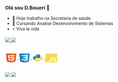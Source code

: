 ### Olá sou D.Boueri 👋

- 🔭 Hoje trabalho na Secretaria de saúde
- 🤔 Cursando Analise Desenvolvimento de Sistemas
- ⚡ Viva la vida
<div>
  <a href="https://github.com/douglasboueri-unilavras">
  <img height="180em" src="https://github-readme-stats.vercel.app/api?username=douglasboueri-unilavras&show_icons=true&theme=winteriscoming&include_all_commits=true&count_private=true"/>
  <img height="180em" src="https://github-readme-stats.vercel.app/api/top-langs/?username=douglasboueri-unilavras&layout=compact&langs_count=7&theme=winteriscoming"/>
</div>
 <br>
 <div style="display: inline_block"><br>
  <img align="center" alt="Rafa-HTML" height="30" width="40" src="https://raw.githubusercontent.com/devicons/devicon/master/icons/html5/html5-original.svg">
  <img align="center" alt="Rafa-CSS" height="30" width="40" src="https://raw.githubusercontent.com/devicons/devicon/master/icons/css3/css3-original.svg">
  <img align="center" alt="Rafa-Python" height="30" width="40" src="https://raw.githubusercontent.com/devicons/devicon/master/icons/python/python-original.svg">
   <img align="center" alt="Rafa-Js" height="30" width="40" src="https://raw.githubusercontent.com/devicons/devicon/master/icons/javascript/javascript-plain.svg">

</div>
  <br>
  <div> 
  
  <a href="https://instagram.com/d.boueri011" target="_blank"><img src="https://img.shields.io/badge/-Instagram-%23E4405F?style=for-the-badge&logo=instagram&logoColor=white" target="_blank"></a>
  <a href = "mailto:douglasboueri011@gmail.com"><img src="https://img.shields.io/badge/-Gmail-%23333?style=for-the-badge&logo=gmail&logoColor=white" target="_blank"></a>

 
</div>
